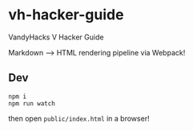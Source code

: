 # vh-hacker-guide
VandyHacks V Hacker Guide

Markdown --> HTML rendering pipeline via Webpack!


Dev
---

```
npm i
npm run watch
```

then open `public/index.html` in a browser!